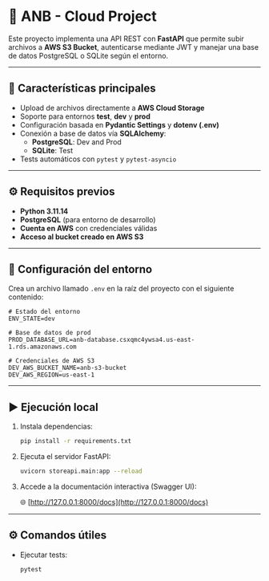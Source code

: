 # 🏀 ANB - Cloud Project

Este proyecto implementa una API REST con **FastAPI** que permite subir archivos a **AWS S3 Bucket**, autenticarse mediante JWT y manejar una base de datos PostgreSQL o SQLite según el entorno.

---

## 🚀 Características principales

* Upload de archivos directamente a **AWS Cloud Storage**
* Soporte para entornos **test**, **dev** y **prod**
* Configuración basada en **Pydantic Settings** y **dotenv (.env)**
* Conexión a base de datos vía **SQLAlchemy**:
  * **PostgreSQL**: Dev and Prod
  * **SQLite**: Test
* Tests automáticos con `pytest` y `pytest-asyncio`

---

## ⚙️ Requisitos previos

* **Python 3.11.14**
* **PostgreSQL** (para entorno de desarrollo)
* **Cuenta en AWS** con credenciales válidas
* **Acceso al bucket creado en AWS S3**

---

## 🧩 Configuración del entorno

Crea un archivo llamado `.env` en la raíz del proyecto con el siguiente contenido:

```dotenv
# Estado del entorno
ENV_STATE=dev

# Base de datos de prod 
PROD_DATABASE_URL=anb-database.csxqmc4ywsa4.us-east-1.rds.amazonaws.com

# Credenciales de AWS S3
DEV_AWS_BUCKET_NAME=anb-s3-bucket
DEV_AWS_REGION=us-east-1
```

---

## ▶️ Ejecución local

1. Instala dependencias:

   ```bash
   pip install -r requirements.txt
   ```

2. Ejecuta el servidor FastAPI:

   ```bash
   uvicorn storeapi.main:app --reload
   ```

3. Accede a la documentación interactiva (Swagger UI):

   🌐  [http://127.0.0.1:8000/docs](http://127.0.0.1:8000/docs)

---

## ⚙️ Comandos útiles

* Ejecutar tests:

  ```bash
  pytest
  ```
